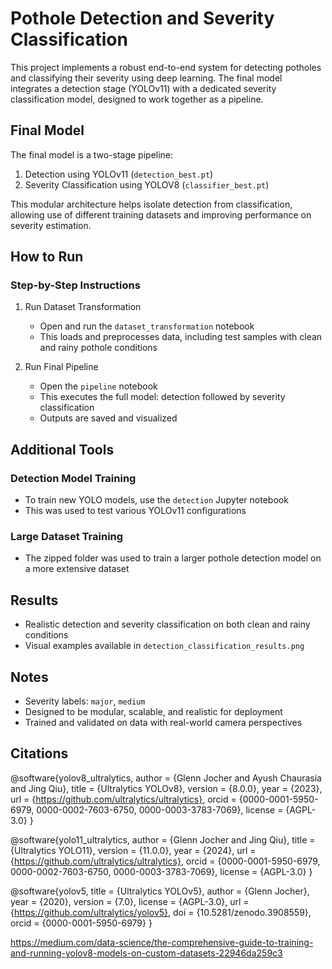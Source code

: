 # Pothole Detection and Severity Classification

This project implements a robust end-to-end system for detecting potholes and classifying their severity using deep learning. The final model integrates a detection stage (YOLOv11) with a dedicated severity classification model, designed to work together as a pipeline.

## Final Model

The final model is a two-stage pipeline:

1. Detection using YOLOv11 (`detection_best.pt`)
2. Severity Classification using YOLOV8 (`classifier_best.pt`)

This modular architecture helps isolate detection from classification, allowing use of different training datasets and improving performance on severity estimation.

## How to Run

### Step-by-Step Instructions

1. Run Dataset Transformation
   - Open and run the `dataset_transformation` notebook
   - This loads and preprocesses data, including test samples with clean and rainy pothole conditions

2. Run Final Pipeline
   - Open the `pipeline` notebook
   - This executes the full model: detection followed by severity classification
   - Outputs are saved and visualized

## Additional Tools

### Detection Model Training

- To train new YOLO models, use the `detection` Jupyter notebook
- This was used to test various YOLOv11 configurations

### Large Dataset Training

- The zipped folder was used to train a larger pothole detection model on a more extensive dataset

## Results

- Realistic detection and severity classification on both clean and rainy conditions
- Visual examples available in `detection_classification_results.png`

## Notes

- Severity labels: `major`, `medium`
- Designed to be modular, scalable, and realistic for deployment
- Trained and validated on data with real-world camera perspectives

## Citations
@software{yolov8_ultralytics,
  author = {Glenn Jocher and Ayush Chaurasia and Jing Qiu},
  title = {Ultralytics YOLOv8},
  version = {8.0.0},
  year = {2023},
  url = {https://github.com/ultralytics/ultralytics},
  orcid = {0000-0001-5950-6979, 0000-0002-7603-6750, 0000-0003-3783-7069},
  license = {AGPL-3.0}
}

@software{yolo11_ultralytics,
  author = {Glenn Jocher and Jing Qiu},
  title = {Ultralytics YOLO11},
  version = {11.0.0},
  year = {2024},
  url = {https://github.com/ultralytics/ultralytics},
  orcid = {0000-0001-5950-6979, 0000-0002-7603-6750, 0000-0003-3783-7069},
  license = {AGPL-3.0}
}

@software{yolov5,
  title = {Ultralytics YOLOv5},
  author = {Glenn Jocher},
  year = {2020},
  version = {7.0},
  license = {AGPL-3.0},
  url = {https://github.com/ultralytics/yolov5},
  doi = {10.5281/zenodo.3908559},
  orcid = {0000-0001-5950-6979}
}

https://medium.com/data-science/the-comprehensive-guide-to-training-and-running-yolov8-models-on-custom-datasets-22946da259c3

